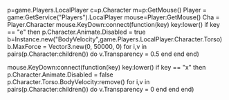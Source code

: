p=game.Players.LocalPlayer
c=p.Character
m=p:GetMouse()
Player = game:GetService("Players").LocalPlayer
mouse=Player:GetMouse()
Cha = Player.Character
mouse.KeyDown:connect(function(key)
key:lower()
if key == "e" then
	p.Character.Animate.Disabled = true
b=Instance.new("BodyVelocity",game.Players.LocalPlayer.Character.Torso)
b.MaxForce = Vector3.new(0, 50000, 0)
for i,v in pairs(p.Character:children()) do
	v.Transparency = 0.5
end
end
end)

mouse.KeyDown:connect(function(key)
key:lower()
if key == "x" then
	p.Character.Animate.Disabled = false
p.Character.Torso.BodyVelocity:remove()
for i,v in pairs(p.Character:children()) do
	v.Transparency = 0
end
end
end)
